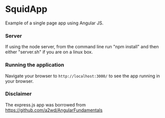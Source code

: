 # SquidApp

Example of a single page app using Angular JS.


### Server

If using the node server, from the command line run "npm install" and then either "server.sh" if you are on a linux box.

### Running the application

Navigate your browser to `http://localhost:3000/` to see the app running in your browser.

### Disclaimer

The express.js app was borrowed from https://github.com/a2wd/AngularFundamentals


